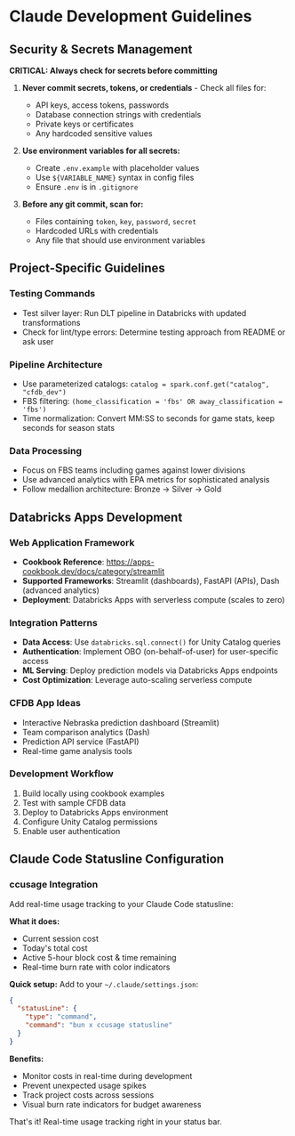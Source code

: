 # Claude Development Guidelines

## Security & Secrets Management

**CRITICAL: Always check for secrets before committing**

1. **Never commit secrets, tokens, or credentials** - Check all files for:
   - API keys, access tokens, passwords
   - Database connection strings with credentials
   - Private keys or certificates
   - Any hardcoded sensitive values

2. **Use environment variables for all secrets:**
   - Create `.env.example` with placeholder values
   - Use `${VARIABLE_NAME}` syntax in config files
   - Ensure `.env` is in `.gitignore`

3. **Before any git commit, scan for:**
   - Files containing `token`, `key`, `password`, `secret`
   - Hardcoded URLs with credentials
   - Any file that should use environment variables

## Project-Specific Guidelines

### Testing Commands
- Test silver layer: Run DLT pipeline in Databricks with updated transformations
- Check for lint/type errors: Determine testing approach from README or ask user

### Pipeline Architecture
- Use parameterized catalogs: `catalog = spark.conf.get("catalog", "cfdb_dev")`
- FBS filtering: `(home_classification = 'fbs' OR away_classification = 'fbs')`
- Time normalization: Convert MM:SS to seconds for game stats, keep seconds for season stats

### Data Processing
- Focus on FBS teams including games against lower divisions
- Use advanced analytics with EPA metrics for sophisticated analysis
- Follow medallion architecture: Bronze → Silver → Gold

## Databricks Apps Development

### Web Application Framework
- **Cookbook Reference**: https://apps-cookbook.dev/docs/category/streamlit
- **Supported Frameworks**: Streamlit (dashboards), FastAPI (APIs), Dash (advanced analytics)
- **Deployment**: Databricks Apps with serverless compute (scales to zero)

### Integration Patterns
- **Data Access**: Use `databricks.sql.connect()` for Unity Catalog queries
- **Authentication**: Implement OBO (on-behalf-of-user) for user-specific access
- **ML Serving**: Deploy prediction models via Databricks Apps endpoints
- **Cost Optimization**: Leverage auto-scaling serverless compute

### CFDB App Ideas
- Interactive Nebraska prediction dashboard (Streamlit)
- Team comparison analytics (Dash)
- Prediction API service (FastAPI)
- Real-time game analysis tools

### Development Workflow
1. Build locally using cookbook examples
2. Test with sample CFDB data  
3. Deploy to Databricks Apps environment
4. Configure Unity Catalog permissions
5. Enable user authentication

## Claude Code Statusline Configuration

### ccusage Integration
Add real-time usage tracking to your Claude Code statusline:

**What it does:**
- Current session cost
- Today's total cost  
- Active 5-hour block cost & time remaining
- Real-time burn rate with color indicators

**Quick setup:**
Add to your `~/.claude/settings.json`:

```json
{
  "statusLine": {
    "type": "command", 
    "command": "bun x ccusage statusline"
  }
}
```

**Benefits:**
- Monitor costs in real-time during development
- Prevent unexpected usage spikes
- Track project costs across sessions
- Visual burn rate indicators for budget awareness

That's it! Real-time usage tracking right in your status bar.